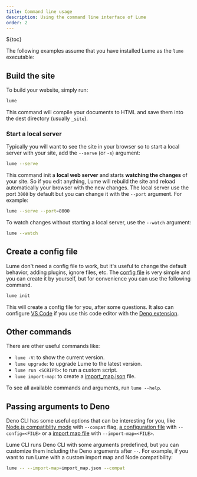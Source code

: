 ```yaml
---
title: Command line usage
description: Using the command line interface of Lume
order: 2
---
```


${toc}

The following examples assume that you have installed Lume as the `lume`
executable:

## Build the site

To build your website, simply run:

```sh
lume
```

This command will compile your documents to HTML and save them into the dest
directory (usually `_site`).

### Start a local server

Typically you will want to see the site in your browser so to start a local
server with your site, add the `--serve` (or `-s`) argument:

```sh
lume --serve
```

This command init a **local web server** and starts **watching the changes** of
your site. So if you edit anything, Lume will rebuild the site and reload
automatically your browser with the new changes. The local server use the port
`3000` by default but you can change it with the `--port` argument. For example:

```sh
lume --serve --port=8000
```

To watch changes without starting a local server, use the `--watch` argument:

```sh
lume --watch
```

## Create a config file

Lume don't need a config file to work, but it's useful to change the default
behavior, adding plugins, ignore files, etc. The [config file](config-file.md)
is very simple and you can create it by yourself, but for convenience you can
use the following command.

```sh
lume init
```

This will create a config file for you, after some questions. It also can
configure [VS Code](https://code.visualstudio.com/) if you use this code editor
with the
[Deno extension](https://marketplace.visualstudio.com/items?itemName=denoland.vscode-deno).

## Other commands

There are other useful commands like:

- `lume -V`: to show the current version.
- `lume upgrade`: to upgrade Lume to the latest version.
- `lume run <SCRIPT>`: to run a custom script.
- `lume import-map`: to create a
  [import_map.json](https://deno.land/manual/linking_to_external_code/import_maps)
  file.

To see all available commands and arguments, run `lume --help`.

## Passing arguments to Deno

Deno CLI has some useful options that can be interesting for you, like
[Node.js compatiblity mode](https://deno.land/manual/npm_nodejs/compatibility_mode)
with `--compat` flag,
[a configuration file](https://deno.land/manual/getting_started/configuration_file)
with `--config=<FILE>` or a
[import map file](https://deno.land/manual@v1.16.1/linking_to_external_code/import_maps)
with `--import-map=<FILE>`.

Lume CLI runs Deno CLI with some arguments predefined, but you can customize
them including the Deno arguments after `--`. For example, if you want to run
Lume with a custom import map and Node compatibility:

```sh
lume -- --import-map=import_map.json --compat
```
